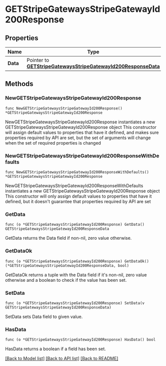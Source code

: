 # GETStripeGatewaysStripeGatewayId200Response

## Properties

Name | Type | Description | Notes
------------ | ------------- | ------------- | -------------
**Data** | Pointer to [**GETStripeGatewaysStripeGatewayId200ResponseData**](GETStripeGatewaysStripeGatewayId200ResponseData.md) |  | [optional] 

## Methods

### NewGETStripeGatewaysStripeGatewayId200Response

`func NewGETStripeGatewaysStripeGatewayId200Response() *GETStripeGatewaysStripeGatewayId200Response`

NewGETStripeGatewaysStripeGatewayId200Response instantiates a new GETStripeGatewaysStripeGatewayId200Response object
This constructor will assign default values to properties that have it defined,
and makes sure properties required by API are set, but the set of arguments
will change when the set of required properties is changed

### NewGETStripeGatewaysStripeGatewayId200ResponseWithDefaults

`func NewGETStripeGatewaysStripeGatewayId200ResponseWithDefaults() *GETStripeGatewaysStripeGatewayId200Response`

NewGETStripeGatewaysStripeGatewayId200ResponseWithDefaults instantiates a new GETStripeGatewaysStripeGatewayId200Response object
This constructor will only assign default values to properties that have it defined,
but it doesn't guarantee that properties required by API are set

### GetData

`func (o *GETStripeGatewaysStripeGatewayId200Response) GetData() GETStripeGatewaysStripeGatewayId200ResponseData`

GetData returns the Data field if non-nil, zero value otherwise.

### GetDataOk

`func (o *GETStripeGatewaysStripeGatewayId200Response) GetDataOk() (*GETStripeGatewaysStripeGatewayId200ResponseData, bool)`

GetDataOk returns a tuple with the Data field if it's non-nil, zero value otherwise
and a boolean to check if the value has been set.

### SetData

`func (o *GETStripeGatewaysStripeGatewayId200Response) SetData(v GETStripeGatewaysStripeGatewayId200ResponseData)`

SetData sets Data field to given value.

### HasData

`func (o *GETStripeGatewaysStripeGatewayId200Response) HasData() bool`

HasData returns a boolean if a field has been set.


[[Back to Model list]](../README.md#documentation-for-models) [[Back to API list]](../README.md#documentation-for-api-endpoints) [[Back to README]](../README.md)



